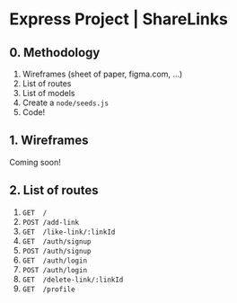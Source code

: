 # Express Project | ShareLinks

## 0. Methodology

1. Wireframes (sheet of paper, figma.com, ...)
2. List of routes
3. List of models
4. Create a `node/seeds.js`
5. Code!

## 1. Wireframes

Coming soon!


## 2. List of routes

1. `GET  /`
2. `POST /add-link`
3. `GET  /like-link/:linkId`
4. `GET  /auth/signup`
5. `POST /auth/signup`
6. `GET  /auth/login`
7. `POST /auth/login`
8. `GET  /delete-link/:linkId`
9. `GET  /profile`


